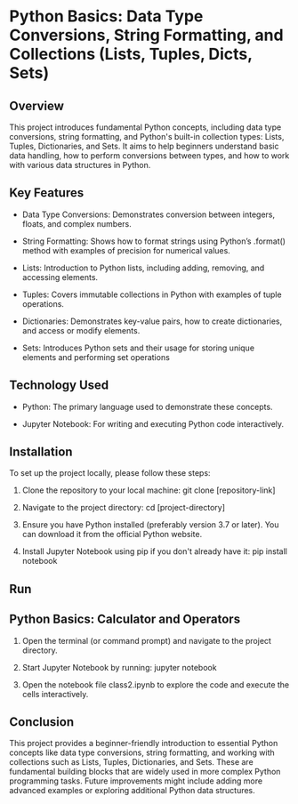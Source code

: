 
# Python Basics: Data Type Conversions, String Formatting, and Collections (Lists, Tuples, Dicts, Sets)

## Overview

This project introduces fundamental Python concepts, including data type conversions, string formatting, and Python's built-in collection types: Lists, Tuples, Dictionaries, and Sets. It aims to help beginners understand basic data handling, how to perform conversions between types, and how to work with various data structures in Python.
## Key Features

* Data Type Conversions: Demonstrates conversion between integers, floats, and complex numbers.

* String Formatting: Shows how to format strings using Python’s .format() method with examples of precision for numerical values.

* Lists: Introduction to Python lists, including adding, removing, and accessing elements.

* Tuples: Covers immutable collections in Python with examples of tuple operations.

* Dictionaries: Demonstrates key-value pairs, how to create dictionaries, and access or modify elements.

* Sets: Introduces Python sets and their usage for storing unique elements and performing set operations
## Technology Used

* Python: The primary language used to demonstrate these concepts.

* Jupyter Notebook: For writing and executing Python code interactively.

## Installation

To set up the project locally, please follow these steps:

1. Clone the repository to your local machine:
git clone [repository-link]

2. Navigate to the project directory:
cd [project-directory]

3. Ensure you have Python installed (preferably version 3.7 or later). You can download it from the official Python website.

4. Install Jupyter Notebook using pip if you don't already have it:
pip install notebook
    
## Run

## Python Basics: Calculator and Operators
1. Open the terminal (or command prompt) and navigate to the project directory.

2. Start Jupyter Notebook by running:
jupyter notebook

3. Open the notebook file class2.ipynb to explore the code and execute the cells interactively.
## Conclusion

This project provides a beginner-friendly introduction to essential Python concepts like data type conversions, string formatting, and working with collections such as Lists, Tuples, Dictionaries, and Sets. These are fundamental building blocks that are widely used in more complex Python programming tasks. Future improvements might include adding more advanced examples or exploring additional Python data structures.
